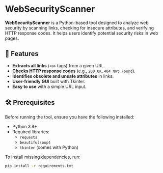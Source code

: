 # WebSecurityScanner

**WebSecurityScanner** is a Python-based tool designed to analyze web security by scanning links, checking for insecure attributes, and verifying HTTP response codes. It helps users identify potential security risks in web pages.

## 🚀 Features

- **Extracts all links** (`<a>` tags) from a given URL.
- **Checks HTTP response codes** (e.g., `200 OK`, `404 Not Found`).
- **Identifies obsolete and unsafe attributes** in links.
- **User-friendly GUI** built with Tkinter.
- **Easy to use** with a simple URL input.

## 🛠 Prerequisites

Before running the tool, ensure you have the following installed:

- Python 3.8+  
- Required libraries:
  - `requests`
  - `beautifulsoup4`
  - `tkinter` (comes with Python)

To install missing dependencies, run:
```bash
pip install -r requirements.txt


